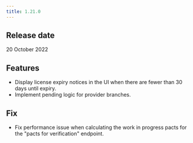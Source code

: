 ```yaml
---
title: 1.21.0
---
```


## Release date

20 October 2022

## Features

* Display license expiry notices in the UI when there are fewer than 30 days until expiry.
* Implement pending logic for provider branches.

## Fix

* Fix performance issue when calculating the work in progress pacts for the "pacts for verification" endpoint.
